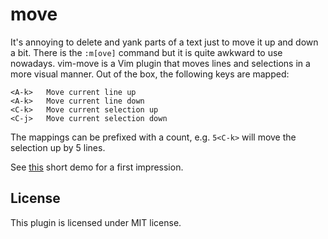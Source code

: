 # move

It's annoying to delete and yank parts of a text just to move it up and down a
bit. There is the `:m[ove]` command but it is quite awkward to use nowadays.
vim-move is a Vim plugin that moves lines and selections in a more visual
manner. Out of the box, the following keys are mapped:

    <A-k>   Move current line up
    <A-k>   Move current line down
    <C-k>   Move current selection up
    <C-j>   Move current selection down

The mappings can be prefixed with a count, e.g. `5<C-k>` will move the selection
up by 5 lines.

See [this](http://i.imgur.com/gIw2CCD.gif) short demo for a first impression.


## License

This plugin is licensed under MIT license.
